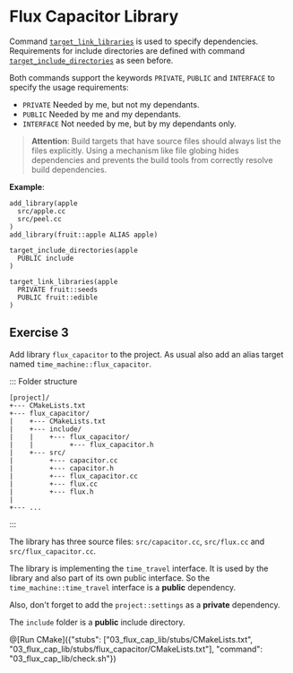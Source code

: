 # Flux Capacitor Library

Command [`target_link_libraries`](https://cmake.org/cmake/help/v3.10/command/target_link_libraries.html) is used to specify dependencies.
Requirements for include directories are defined with
command [`target_include_directories`](https://cmake.org/cmake/help/v3.10/command/target_include_directories.html) as seen before.

Both commands support the keywords `PRIVATE`, `PUBLIC` and `INTERFACE` to specify the usage requirements:
- `PRIVATE` Needed by me, but not my dependants.
- `PUBLIC` Needed by me and my dependants.
- `INTERFACE` Not needed by me, but by my dependants only.

> **Attention**: Build targets that have source files should always list the files explicitly.
Using a mechanism like file globing hides dependencies and prevents the build tools from correctly resolve build dependencies.

**Example**:
```
add_library(apple
  src/apple.cc
  src/peel.cc
)
add_library(fruit::apple ALIAS apple)

target_include_directories(apple
  PUBLIC include
)

target_link_libraries(apple
  PRIVATE fruit::seeds
  PUBLIC fruit::edible
)
```

## Exercise 3

Add library `flux_capacitor` to the project.
As usual also add an alias target named `time_machine::flux_capacitor`.

::: Folder structure
```
[project]/
+--- CMakeLists.txt
+--- flux_capacitor/
|    +--- CMakeLists.txt
|    +--- include/
|    |    +--- flux_capacitor/
|    |         +--- flux_capacitor.h
|    +--- src/
|         +--- capacitor.cc
|         +--- capacitor.h
|         +--- flux_capacitor.cc
|         +--- flux.cc
|         +--- flux.h
|
+--- ...
```
:::

The library has three source files: `src/capacitor.cc`, `src/flux.cc` and `src/flux_capacitor.cc`.

The library is implementing the `time_travel` interface.
It is used by the library and also part of its own public interface.
So the `time_machine::time_travel` interface is a **public** dependency.

Also, don't forget to add the `project::settings` as a **private** dependency.

The `include` folder is a **public** include directory.

@[Run CMake]({"stubs": ["03_flux_cap_lib/stubs/CMakeLists.txt", "03_flux_cap_lib/stubs/flux_capacitor/CMakeLists.txt"], "command": "03_flux_cap_lib/check.sh"})
